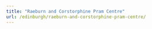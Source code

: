 ```yaml
---
title: "Raeburn and Corstorphine Pram Centre"
url: /edinburgh/raeburn-and-corstorphine-pram-centre/
---
```

